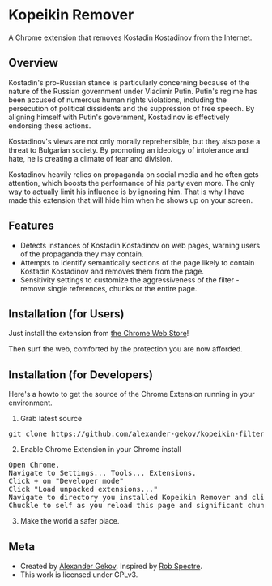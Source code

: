 Kopeikin Remover
================================
A Chrome extension that removes Kostadin Kostadinov from the Internet.


Overview
--------------------------
Kostadin's pro-Russian stance is particularly concerning because of the nature of the Russian government under Vladimir Putin.
Putin's regime has been accused of numerous human rights violations, including the persecution of political dissidents and the suppression of free speech. By aligning himself with Putin's government, Kostadinov is effectively endorsing these actions.

Kostadinov's views are not only morally reprehensible, but they also pose a threat to Bulgarian society. By promoting an ideology of intolerance and hate, he is creating a climate of fear and division.

Kostadinov heavily relies on propaganda on social media and he often gets attention, which boosts the performance of his party even more. The only way to actually limit his influence is by ignoring him. That is why I have made this extension that will hide him when he shows up on your screen.


Features
--------------------------

* Detects instances of Kostadin Kostadinov on web pages, warning users of the propaganda they may contain.
* Attempts to identify semantically sections of the page likely to contain Kostadin Kostadinov and removes them from the page.
* Sensitivity settings to customize the aggressiveness of the filter - remove single references, chunks or the entire page.


Installation (for Users)
--------------------------

Just install the extension from [the Chrome Web
Store](https://chrome.google.com/webstore/detail/lhondapiaknegjpellpodegmeonigjic)!

Then surf the web, comforted by the protection you are now afforded.


Installation (for Developers)
-------------------------

Here's a howto to get the source of the Chrome Extension running in your environment.

1) Grab latest source
<pre>
git clone https://github.com/alexander-gekov/kopeikin-filter.git
</pre>

2) Enable Chrome Extension in your Chrome install
<pre>
Open Chrome.
Navigate to Settings... Tools... Extensions.
Click + on "Developer mode"
Click "Load unpacked extensions..."
Navigate to directory you installed Kopeikin Remover and click Open.
Chuckle to self as you reload this page and significant chunks of it suddenly disappear.
</pre>

3) Make the world a safer place.


Meta
-------------------------

* Created by [Alexander Gekov](https://dev.to/alexandergekov). Inspired by [Rob Spectre](http://brooklynhacker.com).
* This work is licensed under GPLv3.
